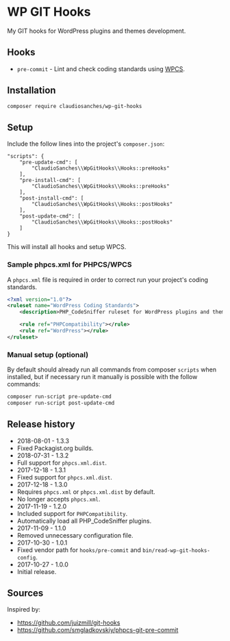 # WP GIT Hooks

My GIT hooks for WordPress plugins and themes development.

## Hooks

* `pre-commit` - Lint and check coding standards using [WPCS](https://packagist.org/packages/wp-coding-standards/wpcs).

## Installation

```bash
composer require claudiosanches/wp-git-hooks
```

## Setup

Include the follow lines into the project's `composer.json`:

```
"scripts": {
    "pre-update-cmd": [
        "ClaudioSanches\\WpGitHooks\\Hooks::preHooks"
    ],
    "pre-install-cmd": [
        "ClaudioSanches\\WpGitHooks\\Hooks::preHooks"
    ],
    "post-install-cmd": [
        "ClaudioSanches\\WpGitHooks\\Hooks::postHooks"
    ],
    "post-update-cmd": [
        "ClaudioSanches\\WpGitHooks\\Hooks::postHooks"
    ]
}
```

This will install all hooks and setup WPCS.

### Sample phpcs.xml for PHPCS/WPCS

A `phpcs.xml` file is required in order to correct run your project's coding standards.

```xml
<?xml version="1.0"?>
<ruleset name="WordPress Coding Standards">
    <description>PHP_CodeSniffer ruleset for WordPress plugins and themes development.</description>

    <rule ref="PHPCompatibility"></rule>
    <rule ref="WordPress"></rule>
</ruleset>
```

### Manual setup (optional)

By default should already run all commands from composer `scripts` when installed, but if necessary run it manually is possible with the follow commands:

```bash
composer run-script pre-update-cmd
composer run-script post-update-cmd
```

## Release history

- 2018-08-01 - 1.3.3
 - Fixed Packagist.org builds.
- 2018-07-31 - 1.3.2
 - Full support for `phpcs.xml.dist`.
- 2017-12-18 - 1.3.1
 - Fixed support for `phpcs.xml.dist`.
- 2017-12-18 - 1.3.0
 - Requires `phpcs.xml` or `phpcs.xml.dist` by default.
 - No longer accepts `phpcs.xml`.
- 2017-11-19 - 1.2.0
 - Included support for `PHPCompatibility`.
 - Automatically load all PHP_CodeSniffer plugins.
- 2017-11-09 - 1.1.0
 - Removed unnecessary configuration file.
- 2017-10-30 - 1.0.1
 - Fixed vendor path for `hooks/pre-commit` and `bin/read-wp-git-hooks-config`.
- 2017-10-27 - 1.0.0
 - Initial release.

## Sources

Inspired by:

- <https://github.com/juizmill/git-hooks>
- <https://github.com/smgladkovskiy/phpcs-git-pre-commit>
